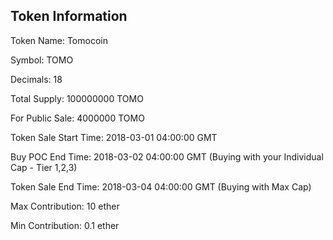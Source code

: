 ## Token Information
Token Name: Tomocoin

Symbol: TOMO

Decimals: 18

Total Supply: 100000000 TOMO

For Public Sale: 4000000 TOMO

Token Sale Start Time: 2018-03-01 04:00:00 GMT

Buy POC End Time: 2018-03-02 04:00:00 GMT (Buying with your Individual Cap - Tier 1,2,3)

Token Sale End Time: 2018-03-04 04:00:00 GMT (Buying with Max Cap)

Max Contribution: 10 ether

Min Contribution: 0.1 ether

